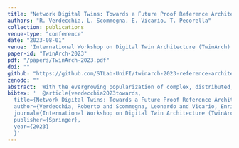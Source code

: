 ```yaml
---
title: "Network Digital Twins: Towards a Future Proof Reference Architecture"
authors: "R. Verdecchia, L. Scommegna, E. Vicario, T. Pecorella"
collection: publications
venue-type: "conference"
date: "2023-08-01"
venue: 'International Workshop on Digital Twin Architecture (TwinArch)'
paper-id: "TwinArch-2023"
pdf: "/papers/TwinArch-2023.pdf"
doi: ""
github: "https://github.com/STLab-UniFI/twinarch-2023-reference-architecture-rep-pkg"
zenodo: ""
abstract: 'With the evergrowing popularization of complex, distributed, and heterogeneous networks, how to architect and monitor networking environments is becoming a crucial open problem. In this context, digital twins can be used to mimic the structure and behavior of physical network. Albeit digital twin references architectures exist for other domains, to date, no comprehensive reference architecture for digital twins in the networking context was yet established. In this position paper, we discuss the current need for a reference network digital twin reference architecture, and describe the essential element in the road ahead to design it. We open the paper with the results of a preliminary survey we conducted to investigate the need for the reference architecture, the key information it should convey, and more practical insights on how to design it. Among other results, the survey corroborated that current standards are not best fitted to model network digital twin, and that a new reference architecture is needed. Following, we document our position on the need of a reference architecture for network digital twins. Our discussion is outlined as three main facets, namely (i) digital twins of what, for what, and how to deploy them. As conclusion, we outline our vision on the reference architecture, and the main research steps we plan to undertake to tackle the problem. As end goal, we intend to reach out to both networking and digital twin software architecture communities, towards the joint establishment of a future proof digital twin network architecture.'
bibtex: '  @article{verdecchia2023towards,
  title={Network Digital Twins: Towards a Future Proof Reference Architecture},
  author={Verdecchia, Roberto and Scommegna, Leonardo and Vicario, Enrico and Pecorella, Tommaso},
  journal={International Workshop on Digital Twin Architecture (TwinArch)},
  publisher={Springer},
  year={2023}
  }'
---
```


